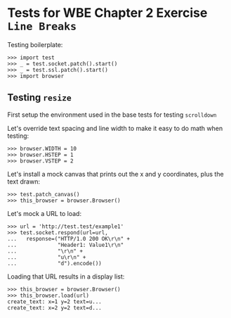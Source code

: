Tests for WBE Chapter 2 Exercise `Line Breaks`
==============================================

Testing boilerplate:

    >>> import test
    >>> _ = test.socket.patch().start()
    >>> _ = test.ssl.patch().start()
    >>> import browser

Testing `resize`
------------------

First setup the environment used in the base tests for testing `scrolldown`

Let's override text spacing and line width to make it easy to do math
when testing:

    >>> browser.WIDTH = 10
    >>> browser.HSTEP = 1
    >>> browser.VSTEP = 2

Let's install a mock canvas that prints out the x and y coordinates, plus
the text drawn:

    >>> test.patch_canvas()
    >>> this_browser = browser.Browser()

Let's mock a URL to load:

    >>> url = 'http://test.test/example1'
    >>> test.socket.respond(url=url,
    ...   response=("HTTP/1.0 200 OK\r\n" +
    ...             "Header1: Value1\r\n"
    ...             "\r\n" +
    ...             "u\r\n" +
    ...             "d").encode())

Loading that URL results in a display list:

    >>> this_browser = browser.Browser()
    >>> this_browser.load(url)
    create_text: x=1 y=2 text=u...
    create_text: x=2 y=2 text=d...
